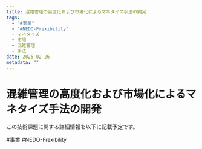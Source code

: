 ```yaml
---
title: 混雑管理の高度化および市場化によるマネタイズ手法の開発
tags:
  - "#事業"
  - "#NEDO-Frexibility"
  - マネタイズ
  - 市場
  - 混雑管理
  - 手法
date: 2025-02-26
metadata: ""
---
```


# 混雑管理の高度化および市場化によるマネタイズ手法の開発

この技術課題に関する詳細情報を以下に記載予定です。


#事業
#NEDO-Frexibility

